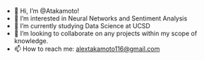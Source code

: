 - 👋 Hi, I’m @Atakamoto!
- 👀 I’m interested in Neural Networks and Sentiment Analysis
- 🌱 I’m currently studying Data Science at UCSD
- 💞️ I’m looking to collaborate on any projects within my scope of knowledge.
- 📫 How to reach me: alextakamoto116@gmail.com
<!---
Atakamoto/Atakamoto is a ✨ special ✨ repository because its `README.md` (this file) appears on your GitHub profile.
You can click the Preview link to take a look at your changes.
--->
